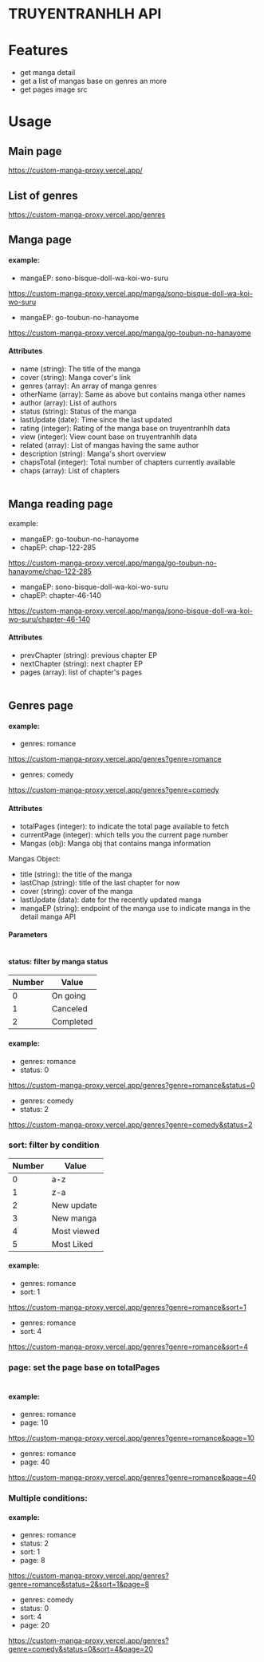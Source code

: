# TRUYENTRANHLH API

# Features

* get manga detail
* get a list of mangas base on genres an more
* get pages image src

# Usage
## Main page
<a href="https://custom-manga-proxy.vercel.app/">
    <p align="left">https://custom-manga-proxy.vercel.app/</p>
</a>

## List of genres
<a href="https://custom-manga-proxy.vercel.app/genres">
    <p align="left">https://custom-manga-proxy.vercel.app/genres</p>
</a>

## Manga page

#### example: 
* mangaEP: sono-bisque-doll-wa-koi-wo-suru
<a href="https://custom-manga-proxy.vercel.app/manga/sono-bisque-doll-wa-koi-wo-suru">
    <p align="left">https://custom-manga-proxy.vercel.app/manga/sono-bisque-doll-wa-koi-wo-suru</p>
</a>

* mangaEP: go-toubun-no-hanayome
<a href="https://custom-manga-proxy.vercel.app/manga/go-toubun-no-hanayome">
    <p align="left">https://custom-manga-proxy.vercel.app/manga/go-toubun-no-hanayome</p>
</a>

#### Attributes

* name (string): The title of the manga
* cover (string): Manga cover's link
* genres (array): An array of manga genres
* otherName (array): Same as above but contains manga other names
* author (array): List of authors
* status (string): Status of the manga
* lastUpdate (date): Time since the last updated
* rating (integer): Rating of the manga base on truyentranhlh data
* view (integer): View count base on truyentranhlh data
* related (array): List of mangas having the same author
* description (string): Manga's short overview
* chapsTotal (integer): Total number of chapters currently available
* chaps (array): List of chapters<br><br>


## Manga reading page
example: 
* mangaEP: go-toubun-no-hanayome
* chapEP: chap-122-285
<a href="https://custom-manga-proxy.vercel.app/manga/go-toubun-no-hanayome/chap-122-285">
    <p align="left">https://custom-manga-proxy.vercel.app/manga/go-toubun-no-hanayome/chap-122-285</p>
</a>

* mangaEP: sono-bisque-doll-wa-koi-wo-suru
* chapEP: chapter-46-140
<a href="https://custom-manga-proxy.vercel.app/manga/sono-bisque-doll-wa-koi-wo-suru/chapter-46-140">
    <p align="left">https://custom-manga-proxy.vercel.app/manga/sono-bisque-doll-wa-koi-wo-suru/chapter-46-140</p>
</a>

#### Attributes

* prevChapter (string): previous chapter EP
* nextChapter (string): next chapter EP
* pages (array): list of chapter's pages<br><br>

## Genres page

#### example: 

* genres: romance
<a href="https://custom-manga-proxy.vercel.app/genres?genre=romance">
    <p align="left">https://custom-manga-proxy.vercel.app/genres?genre=romance</p>
</a>

* genres: comedy
<a href="https://custom-manga-proxy.vercel.app/genres?genre=comedy">
    <p align="left">https://custom-manga-proxy.vercel.app/genres?genre=comedy</p>
</a>

#### Attributes
* totalPages (integer): to indicate the total page available to fetch
* currentPage (integer): which tells you the current page number
* Mangas (obj): Manga obj that contains manga information 

Mangas Object: 
* title (string): the title of the manga
* lastChap (string): title of the last chapter for now
* cover (string): cover of the manga
* lastUpdate (data): date for the recently updated manga
* mangaEP (string): endpoint of the manga use to indicate manga in the detail manga API

#### Parameters<br><br>

#### status: filter by manga status 
| Number  | Value |
| ------------- | ------------- |
| 0  | On going |
| 1  | Canceled |
| 2  | Completed  |

#### example: 
* genres: romance
* status: 0
<a href="https://custom-manga-proxy.vercel.app/genres?genre=romance&status=0">
    <p align="left">https://custom-manga-proxy.vercel.app/genres?genre=romance&status=0</p>
</a>

* genres: comedy
* status: 2
<a href="https://custom-manga-proxy.vercel.app/genres?genre=comedy&status=2">
    <p align="left">https://custom-manga-proxy.vercel.app/genres?genre=comedy&status=2</p>
</a>

### sort: filter by condition
| Number  | Value |
| ------------- | ------------- |
| 0  | a-z |
| 1  | z-a |
| 2  | New update  |
| 3  | New manga |
| 4  |  Most viewed |
| 5  | Most Liked  |

#### example: 
* genres: romance
* sort: 1
<a href="https://custom-manga-proxy.vercel.app/genres?genre=romance&sort=1">
    <p align="left">https://custom-manga-proxy.vercel.app/genres?genre=romance&sort=1</p>
</a>

* genres: romance
* sort: 4
<a href="https://custom-manga-proxy.vercel.app/genres?genre=romance&sort=4">
    <p align="left">https://custom-manga-proxy.vercel.app/genres?genre=romance&sort=4</p>
</a>

### page: set the page base on totalPages<br><br>
#### example: 
* genres: romance
* page: 10
<a href="https://custom-manga-proxy.vercel.app/genres?genre=romance&page=10">
    <p align="left">https://custom-manga-proxy.vercel.app/genres?genre=romance&page=10</p>
</a>

* genres: romance
* page: 40
<a href="https://custom-manga-proxy.vercel.app/genres?genre=romance&page=40">
    <p align="left">https://custom-manga-proxy.vercel.app/genres?genre=romance&page=40</p>
</a>

### Multiple conditions:<br>
#### example: 

* genres: romance
* status: 2
* sort: 1
* page: 8
<a href="https://custom-manga-proxy.vercel.app/genres?genre=romance&status=2&sort=1&page=8">
    <p align="left">https://custom-manga-proxy.vercel.app/genres?genre=romance&status=2&sort=1&page=8</p>
</a>

* genres: comedy
* status: 0
* sort: 4
* page: 20
<a href="https://custom-manga-proxy.vercel.app/genres?genre=comedy&status=0&sort=4&page=20">
    <p align="left">https://custom-manga-proxy.vercel.app/genres?genre=comedy&status=0&sort=4&page=20</p>
</a>